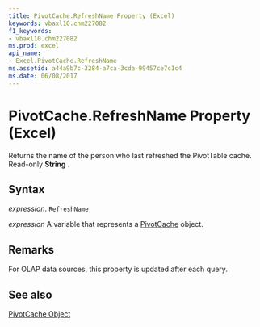 ```yaml
---
title: PivotCache.RefreshName Property (Excel)
keywords: vbaxl10.chm227082
f1_keywords:
- vbaxl10.chm227082
ms.prod: excel
api_name:
- Excel.PivotCache.RefreshName
ms.assetid: a44a9b7c-3284-a7ca-3cda-99457ce7c1c4
ms.date: 06/08/2017
---
```



# PivotCache.RefreshName Property (Excel)

Returns the name of the person who last refreshed the PivotTable cache. Read-only  **String** .


## Syntax

 _expression_. `RefreshName`

 _expression_ A variable that represents a [PivotCache](Excel.PivotCache.md) object.


## Remarks

For OLAP data sources, this property is updated after each query.


## See also


[PivotCache Object](Excel.PivotCache.md)

